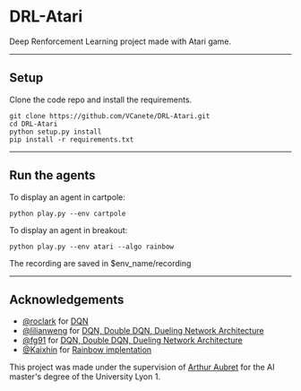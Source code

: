 # DRL-Atari
Deep Renforcement Learning project made with Atari game. 

----------------
## Setup 


Clone the code repo and install the requirements.

```
git clone https://github.com/VCanete/DRL-Atari.git
cd DRL-Atari
python setup.py install
pip install -r requirements.txt
```
----------------
## Run the agents

To display an agent in cartpole:

```
python play.py --env cartpole
```

To display an agent in breakout:

```
python play.py --env atari --algo rainbow
```

The recording are saved in $env_name/recording

----------------
## Acknowledgements


- [@roclark](https://github.com/roclark) for [DQN](https://github.com/roclark/openai-gym-pytorch/)
- [@lilianweng](https://github.com/lilianweng) for [DQN, Double DQN, Dueling Network Architecture](https://lilianweng.github.io/lil-log/2018/05/05/implementing-deep-reinforcement-learning-models.html)
- [@fg91](https://github.com/fg91) for [DQN, Double DQN, Dueling Network Architecture](https://github.com/fg91/Deep-Q-Learning)
- [@Kaixhin](https://github.com/Kaixhin) for [Rainbow implentation](https://github.com/Kaixhin/Rainbow)
  


This project was made under the supervision of [Arthur Aubret](https://github.com/Aubret) for the AI master's degree of the University Lyon 1.

